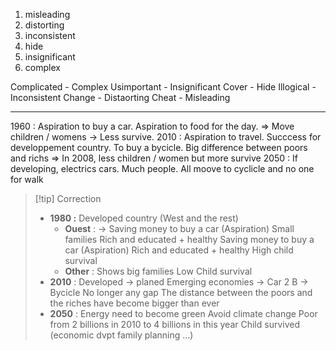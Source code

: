 1. misleading
2. distorting
3. inconsistent
4. hide
5. insignificant
6. complex

Complicated - Complex
Usimportant - Insignificant
Cover - Hide
Illogical - Inconsistent
Change - Distaorting
Cheat - Misleading

---
1960 : Aspiration to buy a car. Aspiration to food for the day.
⇒ Move children / womens → Less survive.
2010 : Aspiration to travel. Succcess for developpement country. To buy a bycicle. Big difference between poors and richs
⇒ In 2008, less children / women but more survive
2050 : If developing, electrics cars. Much people. All moove to cyclicle and no one for walk


> [!tip] Correction
> - **1980 :** Developed country (West and the rest)
> 	- **Ouest** : → Saving money to buy a car (Aspiration)
> 	  Small families
> 	  Rich and educated + healthy
> 	  Saving money to buy a car (Aspiration)
> 	  Rich and educated + healthy
> 	  High child survival
> 	 - **Other** : Shows big families
> 	   Low Child survival
> - **2010** : Developed → planed
>   Emerging economies → Car
>   2 B → Bycicle
>   No longer any gap
>   The distance between the poors and the riches have become bigger than ever
> - **2050** : Energy need to become green
>    Avoid climate change
>    Poor from 2 billions in 2010 to 4 billions in this year
>    Child survived (economic dvpt family planning ...)

